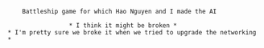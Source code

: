 		Battleship game for which Hao Nguyen and I made the AI
	
		       	     * I think it might be broken *	
	* I'm pretty sure we broke it when we tried to upgrade the networking * 

